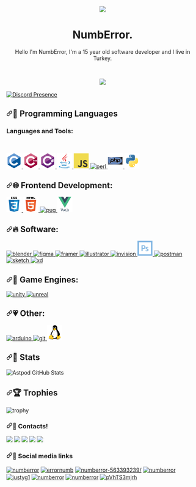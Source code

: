 
<p align="center">
    <img src="https://cdn.discordapp.com/avatars/619461914623475712/a_dd75e2cbe5ebfc02273a11d055c77431.gif?size=1024?width=115&height=115" width="100">
</p>

<h1 align="center">NumbError.</h1>
<p align="center">Hello I'm NumbError, I'm a 15 year old software developer and I live in Turkey.</p>

<br />

<p align="center">
 <img src="https://github-readme-stats.vercel.app/api?username=daviidkoo4074&hide_title=true&count_private=true&show_icons=true&theme=github_dark&hide_border=true&bg_color=00000000"/>
</p>

<p float="left" align="center">

</p>

[![Discord Presence](https://lanyard.cnrad.dev/api/767482070838018058)](https://discord.com/users/767482070838018058)

<h2 dir="auto"><a id="user-content--languages" class="anchor" aria-hidden="true" href="#-languages"><svg class="octicon octicon-link" viewBox="0 0 16 16" version="1.1" width="16" height="16" aria-hidden="true"><path fill-rule="evenodd" d="M7.775 3.275a.75.75 0 001.06 1.06l1.25-1.25a2 2 0 112.83 2.83l-2.5 2.5a2 2 0 01-2.83 0 .75.75 0 00-1.06 1.06 3.5 3.5 0 004.95 0l2.5-2.5a3.5 3.5 0 00-4.95-4.95l-1.25 1.25zm-4.69 9.64a2 2 0 010-2.83l2.5-2.5a2 2 0 012.83 0 .75.75 0 001.06-1.06 3.5 3.5 0 00-4.95 0l-2.5 2.5a3.5 3.5 0 004.95 4.95l1.25-1.25a.75.75 0 00-1.06-1.06l-1.25 1.25a2 2 0 01-2.83 0z"></path></svg></a><g-emoji class="g-emoji" alias="wrench" fallback-src="https://github.githubassets.com/images/icons/emoji/unicode/1f527.png">🔧</g-emoji> Programming Languages</h2>

<h3 align="left">Languages and Tools:</h3>


<img src="https://camo.githubusercontent.com/49f5586d2bf7c05d136f2975c5519462d2430a7fe5111f9617e7e87d9987cf5f/68747470733a2f2f696d672e736869656c64732e696f2f62616467652f436f64652d4a6176615363726970742d626c61636b3f7374796c653d666c61742d737175617265266c6f676f3d6a617661736372697074266c6f676f436f6c6f723d627269676874677265656e" alt="" data-canonical-src="https://img.shields.io/badge/Code-JavaScript-black?style=flat-square&amp;logo=javascript&amp;logoColor=brightgreen" style="max-width: 100%;">      
<img src="https://camo.githubusercontent.com/2f0d9a84513811dabc9e44ffeafca104efbfcbacd6d38afb6c574daf213331b2/68747470733a2f2f696d672e736869656c64732e696f2f62616467652f436f64652d507974686f6e2d626c61636b3f7374796c653d666c61742d737175617265266c6f676f3d707974686f6e266c6f676f436f6c6f723d6d6167656e7461" alt="" data-canonical-src="https://img.shields.io/badge/Code-Python-black?style=flat-square&amp;logo=python&amp;logoColor=magenta" style="max-width: 100%;">
<img src="https://camo.githubusercontent.com/6aede48674386ca68eedeebe963c3c5e8cab12d97552423941914b020e3a38e5/68747470733a2f2f696d672e736869656c64732e696f2f62616467652f436f64652d4a6176612d626c61636b3f7374796c653d666c61742d737175617265266c6f676f3d6a617661266c6f676f436f6c6f723d7768697465" alt="" data-canonical-src="https://img.shields.io/badge/Code-Java-black?style=flat-square&amp;logo=java&amp;logoColor=white" style="max-width: 100%;">
<img src="https://camo.githubusercontent.com/1c4de5c2a135fc9fc17f2277ac8e0a03a7e12ffc362f0794b6eb8d5a3119deb7/68747470733a2f2f696d672e736869656c64732e696f2f62616467652f546f6f6c732d4d6f6e676f44422d626c61636b3f7374796c653d666c61742d737175617265266c6f676f3d6d6f6e676f6462266c6f676f436f6c6f723d6379616e" alt="" data-canonical-src="https://img.shields.io/badge/Tools-MongoDB-black?style=flat-square&amp;logo=mongodb&amp;logoColor=cyan" style="max-width: 100%;">

<p align="left">
</p>

<p align="left"> <a href="https://www.cprogramming.com/" target="_blank" rel="noreferrer"> <img src="https://raw.githubusercontent.com/devicons/devicon/master/icons/c/c-original.svg" alt="c" width="40" height="40"/> </a> <a href="https://www.w3schools.com/cpp/" target="_blank" rel="noreferrer"> <img src="https://raw.githubusercontent.com/devicons/devicon/master/icons/cplusplus/cplusplus-original.svg" alt="cplusplus" width="40" height="40"/> </a> <a href="https://www.w3schools.com/cs/" target="_blank" rel="noreferrer"> <img src="https://raw.githubusercontent.com/devicons/devicon/master/icons/csharp/csharp-original.svg" alt="csharp" width="40" height="40"/> </a> <a href="https://www.java.com" target="_blank" rel="noreferrer"> <img src="https://raw.githubusercontent.com/devicons/devicon/master/icons/java/java-original.svg" alt="java" width="40" height="40"/> </a> <a href="https://developer.mozilla.org/en-US/docs/Web/JavaScript" target="_blank" rel="noreferrer"> <img src="https://raw.githubusercontent.com/devicons/devicon/master/icons/javascript/javascript-original.svg" alt="javascript" width="40" height="40"/> </a> <a href="https://www.perl.org/" target="_blank" rel="noreferrer"> <img src="https://api.iconify.design/logos-perl.svg" alt="perl" width="40" height="40"/> </a> <a href="https://www.php.net" target="_blank" rel="noreferrer"> <img src="https://raw.githubusercontent.com/devicons/devicon/master/icons/php/php-original.svg" alt="php" width="40" height="40"/> </a> <a href="https://www.python.org" target="_blank" rel="noreferrer"> <img src="https://raw.githubusercontent.com/devicons/devicon/master/icons/python/python-original.svg" alt="python" width="40" height="40"/> </a> </p>

<h2 dir="auto"><a id="user-content--languages" class="anchor" aria-hidden="true" href="#-languages"><svg class="octicon octicon-link" viewBox="0 0 16 16" version="1.1" width="16" height="16" aria-hidden="true"><path fill-rule="evenodd" d="M7.775 3.275a.75.75 0 001.06 1.06l1.25-1.25a2 2 0 112.83 2.83l-2.5 2.5a2 2 0 01-2.83 0 .75.75 0 00-1.06 1.06 3.5 3.5 0 004.95 0l2.5-2.5a3.5 3.5 0 00-4.95-4.95l-1.25 1.25zm-4.69 9.64a2 2 0 010-2.83l2.5-2.5a2 2 0 012.83 0 .75.75 0 001.06-1.06 3.5 3.5 0 00-4.95 0l-2.5 2.5a3.5 3.5 0 004.95 4.95l1.25-1.25a.75.75 0 00-1.06-1.06l-1.25 1.25a2 2 0 01-2.83 0z"></path></svg></a><g-emoji class="g-emoji" alias="wrench" fallback-src="https://github.githubassets.com/images/icons/emoji/unicode/1f527.png">🌐</g-emoji> Frontend Development:</h2>

<p align="left"> <a href="https://www.w3schools.com/css/" target="_blank" rel="noreferrer"> <img src="https://raw.githubusercontent.com/devicons/devicon/master/icons/css3/css3-original-wordmark.svg" alt="css3" width="40" height="40"/> </a> <a href="https://www.w3.org/html/" target="_blank" rel="noreferrer"> <img src="https://raw.githubusercontent.com/devicons/devicon/master/icons/html5/html5-original-wordmark.svg" alt="html5" width="40" height="40"/> </a> <a href="https://pugjs.org" target="_blank" rel="noreferrer"> <img src="https://cdn.worldvectorlogo.com/logos/pug.svg" alt="pug" width="40" height="40"/> </a> <a href="https://vuejs.org/" target="_blank" rel="noreferrer"> <img src="https://raw.githubusercontent.com/devicons/devicon/master/icons/vuejs/vuejs-original-wordmark.svg" alt="vuejs" width="40" height="40"/> </a> </p>

<h2 dir="auto"><a id="user-content--languages" class="anchor" aria-hidden="true" href="#-languages"><svg class="octicon octicon-link" viewBox="0 0 16 16" version="1.1" width="16" height="16" aria-hidden="true"><path fill-rule="evenodd" d="M7.775 3.275a.75.75 0 001.06 1.06l1.25-1.25a2 2 0 112.83 2.83l-2.5 2.5a2 2 0 01-2.83 0 .75.75 0 00-1.06 1.06 3.5 3.5 0 004.95 0l2.5-2.5a3.5 3.5 0 00-4.95-4.95l-1.25 1.25zm-4.69 9.64a2 2 0 010-2.83l2.5-2.5a2 2 0 012.83 0 .75.75 0 001.06-1.06 3.5 3.5 0 00-4.95 0l-2.5 2.5a3.5 3.5 0 004.95 4.95l1.25-1.25a.75.75 0 00-1.06-1.06l-1.25 1.25a2 2 0 01-2.83 0z"></path></svg></a><g-emoji class="g-emoji" alias="wrench" fallback-src="https://github.githubassets.com/images/icons/emoji/unicode/1f527.png">🔥</g-emoji> Software:</h2>

<p align="left"> <a href="https://www.blender.org/" target="_blank" rel="noreferrer"> <img src="https://download.blender.org/branding/community/blender_community_badge_white.svg" alt="blender" width="40" height="40"/> </a> <a href="https://www.figma.com/" target="_blank" rel="noreferrer"> <img src="https://www.vectorlogo.zone/logos/figma/figma-icon.svg" alt="figma" width="40" height="40"/> </a> <a href="https://www.framer.com/" target="_blank" rel="noreferrer"> <img src="https://www.vectorlogo.zone/logos/framer/framer-icon.svg" alt="framer" width="40" height="40"/> </a> <a href="https://www.adobe.com/in/products/illustrator.html" target="_blank" rel="noreferrer"> <img src="https://www.vectorlogo.zone/logos/adobe_illustrator/adobe_illustrator-icon.svg" alt="illustrator" width="40" height="40"/> </a> <a href="https://www.invisionapp.com/" target="_blank" rel="noreferrer"> <img src="https://www.vectorlogo.zone/logos/invisionapp/invisionapp-icon.svg" alt="invision" width="40" height="40"/> </a> <a href="https://www.photoshop.com/en" target="_blank" rel="noreferrer"> <img src="https://raw.githubusercontent.com/devicons/devicon/master/icons/photoshop/photoshop-line.svg" alt="photoshop" width="40" height="40"/> </a> <a href="https://postman.com" target="_blank" rel="noreferrer"> <img src="https://www.vectorlogo.zone/logos/getpostman/getpostman-icon.svg" alt="postman" width="40" height="40"/> </a> <a href="https://www.sketch.com/" target="_blank" rel="noreferrer"> <img src="https://www.vectorlogo.zone/logos/sketchapp/sketchapp-icon.svg" alt="sketch" width="40" height="40"/> </a> <a href="https://www.adobe.com/products/xd.html" target="_blank" rel="noreferrer"> <img src="https://cdn.worldvectorlogo.com/logos/adobe-xd.svg" alt="xd" width="40" height="40"/> </a> </p>

<h2 dir="auto"><a id="user-content--languages" class="anchor" aria-hidden="true" href="#-languages"><svg class="octicon octicon-link" viewBox="0 0 16 16" version="1.1" width="16" height="16" aria-hidden="true"><path fill-rule="evenodd" d="M7.775 3.275a.75.75 0 001.06 1.06l1.25-1.25a2 2 0 112.83 2.83l-2.5 2.5a2 2 0 01-2.83 0 .75.75 0 00-1.06 1.06 3.5 3.5 0 004.95 0l2.5-2.5a3.5 3.5 0 00-4.95-4.95l-1.25 1.25zm-4.69 9.64a2 2 0 010-2.83l2.5-2.5a2 2 0 012.83 0 .75.75 0 001.06-1.06 3.5 3.5 0 00-4.95 0l-2.5 2.5a3.5 3.5 0 004.95 4.95l1.25-1.25a.75.75 0 00-1.06-1.06l-1.25 1.25a2 2 0 01-2.83 0z"></path></svg></a><g-emoji class="g-emoji" alias="wrench" fallback-src="https://github.githubassets.com/images/icons/emoji/unicode/1f527.png">💸</g-emoji> Game Engines:</h2>

<p align="left"> <a href="https://unity.com/" target="_blank" rel="noreferrer"> <img src="https://www.vectorlogo.zone/logos/unity3d/unity3d-icon.svg" alt="unity" width="40" height="40"/> </a> <a href="https://unrealengine.com/" target="_blank" rel="noreferrer"> <img src="https://raw.githubusercontent.com/kenangundogan/fontisto/036b7eca71aab1bef8e6a0518f7329f13ed62f6b/icons/svg/brand/unreal-engine.svg" alt="unreal" width="40" height="40"/> </a> </p>

<h2 dir="auto"><a id="user-content--languages" class="anchor" aria-hidden="true" href="#-languages"><svg class="octicon octicon-link" viewBox="0 0 16 16" version="1.1" width="16" height="16" aria-hidden="true"><path fill-rule="evenodd" d="M7.775 3.275a.75.75 0 001.06 1.06l1.25-1.25a2 2 0 112.83 2.83l-2.5 2.5a2 2 0 01-2.83 0 .75.75 0 00-1.06 1.06 3.5 3.5 0 004.95 0l2.5-2.5a3.5 3.5 0 00-4.95-4.95l-1.25 1.25zm-4.69 9.64a2 2 0 010-2.83l2.5-2.5a2 2 0 012.83 0 .75.75 0 001.06-1.06 3.5 3.5 0 00-4.95 0l-2.5 2.5a3.5 3.5 0 004.95 4.95l1.25-1.25a.75.75 0 00-1.06-1.06l-1.25 1.25a2 2 0 01-2.83 0z"></path></svg></a><g-emoji class="g-emoji" alias="wrench" fallback-src="https://github.githubassets.com/images/icons/emoji/unicode/1f527.png">💗</g-emoji> Other:</h2>

<p align="left"> <a href="https://www.arduino.cc/" target="_blank" rel="noreferrer"> <img src="https://cdn.worldvectorlogo.com/logos/arduino-1.svg" alt="arduino" width="40" height="40"/> </a> <a href="https://git-scm.com/" target="_blank" rel="noreferrer"> <img src="https://www.vectorlogo.zone/logos/git-scm/git-scm-icon.svg" alt="git" width="40" height="40"/> </a> <a href="https://www.linux.org/" target="_blank" rel="noreferrer"> <img src="https://raw.githubusercontent.com/devicons/devicon/master/icons/linux/linux-original.svg" alt="linux" width="40" height="40"/> </a> </p>

<h2 dir="auto"><a id="user-content--stats" class="anchor" aria-hidden="true" href="#-stats"><svg class="octicon octicon-link" viewBox="0 0 16 16" version="1.1" width="16" height="16" aria-hidden="true"><path fill-rule="evenodd" d="M7.775 3.275a.75.75 0 001.06 1.06l1.25-1.25a2 2 0 112.83 2.83l-2.5 2.5a2 2 0 01-2.83 0 .75.75 0 00-1.06 1.06 3.5 3.5 0 004.95 0l2.5-2.5a3.5 3.5 0 00-4.95-4.95l-1.25 1.25zm-4.69 9.64a2 2 0 010-2.83l2.5-2.5a2 2 0 012.83 0 .75.75 0 001.06-1.06 3.5 3.5 0 00-4.95 0l-2.5 2.5a3.5 3.5 0 004.95 4.95l1.25-1.25a.75.75 0 00-1.06-1.06l-1.25 1.25a2 2 0 01-2.83 0z"></path></svg></a><g-emoji class="g-emoji" alias="abacus" fallback-src="https://github.githubassets.com/images/icons/emoji/unicode/1f9ee.png">🧮</g-emoji> Stats</h2>

<img align="center" src="https://camo.githubusercontent.com/285c28dcc7a3c9a933b51404a35fae9002b626b7c8e81c633ddf27e22bb31073/68747470733a2f2f6769746875622d726561646d652d73746174732e76657263656c2e6170702f6170692f746f702d6c616e67732f3f757365726e616d653d417374706f6426686964653d632532422532422c632c68746d6c267469746c655f636f6c6f723d64363832366426746578745f636f6c6f723d4646303046462669636f6e5f636f6c6f723d3661613666382662675f636f6c6f723d306531313136" alt="Astpod GitHub Stats" data-canonical-src="https://github-readme-stats.vercel.app/api/top-langs/?username=Astpod&amp;hide=c%2B%2B,c,html&amp;title_color=d6826d&amp;text_color=FF00FF&amp;icon_color=6aa6f8&amp;bg_color=0e1116" style="max-width: 100%;">

<h2 dir="auto"><a id="user-content--trophies" class="anchor" aria-hidden="true" href="#-trophies"><svg class="octicon octicon-link" viewBox="0 0 16 16" version="1.1" width="16" height="16" aria-hidden="true"><path fill-rule="evenodd" d="M7.775 3.275a.75.75 0 001.06 1.06l1.25-1.25a2 2 0 112.83 2.83l-2.5 2.5a2 2 0 01-2.83 0 .75.75 0 00-1.06 1.06 3.5 3.5 0 004.95 0l2.5-2.5a3.5 3.5 0 00-4.95-4.95l-1.25 1.25zm-4.69 9.64a2 2 0 010-2.83l2.5-2.5a2 2 0 012.83 0 .75.75 0 001.06-1.06 3.5 3.5 0 00-4.95 0l-2.5 2.5a3.5 3.5 0 004.95 4.95l1.25-1.25a.75.75 0 00-1.06-1.06l-1.25 1.25a2 2 0 01-2.83 0z"></path></svg></a><g-emoji class="g-emoji" alias="trophy" fallback-src="https://github.githubassets.com/images/icons/emoji/unicode/1f3c6.png">🏆</g-emoji> Trophies</h2>
<img src="https://camo.githubusercontent.com/64b9d0469c6b1f8d9b91d997bf918fdcb734b6931d9f6706533691fbedc73407/68747470733a2f2f6769746875622d70726f66696c652d74726f7068792e76657263656c2e6170702f3f757365726e616d653d417374706f64267468656d653d64726163756c6126636f6c756d6e3d37" alt="trophy" data-canonical-src="https://github-profile-trophy.vercel.app/?username=Astpod&amp;theme=dracula&amp;column=7" style="max-width: 100%;">

<h3 dir="auto"><a id="user-content--contacts" class="anchor" aria-hidden="true" href="#-contacts"><svg class="octicon octicon-link" viewBox="0 0 16 16" version="1.1" width="16" height="16" aria-hidden="true"><path fill-rule="evenodd" d="M7.775 3.275a.75.75 0 001.06 1.06l1.25-1.25a2 2 0 112.83 2.83l-2.5 2.5a2 2 0 01-2.83 0 .75.75 0 00-1.06 1.06 3.5 3.5 0 004.95 0l2.5-2.5a3.5 3.5 0 00-4.95-4.95l-1.25 1.25zm-4.69 9.64a2 2 0 010-2.83l2.5-2.5a2 2 0 012.83 0 .75.75 0 001.06-1.06 3.5 3.5 0 00-4.95 0l-2.5 2.5a3.5 3.5 0 004.95 4.95l1.25-1.25a.75.75 0 00-1.06-1.06l-1.25 1.25a2 2 0 01-2.83 0z"></path></svg></a><g-emoji class="g-emoji" alias="star2" fallback-src="https://github.githubassets.com/images/icons/emoji/unicode/1f31f.png">🌟</g-emoji> Contacts!</h3>

<img src="https://camo.githubusercontent.com/7e5ea6500c36f6cca132b99adbf3f7283c00742c0b0cca9515f0099d292b0494/68747470733a2f2f696d672e736869656c64732e696f2f62616467652f494e5354414752414d2532302d4443333137352e7376673f267374796c653d666f722d7468652d6261646765266c6f676f3d696e7374616772616d266c6f676f436f6c6f723d7768697465" data-canonical-src="https://img.shields.io/badge/INSTAGRAM%20-DC3175.svg?&amp;style=for-the-badge&amp;logo=instagram&amp;logoColor=white" style="max-width: 100%;"> <img src="https://camo.githubusercontent.com/ec779aec0f1b6eaa5d10682a8fb54c96525e9074461254165f4e7d4295f7d4d7/68747470733a2f2f696d672e736869656c64732e696f2f62616467652f5477697463682d3931343646463f7374796c653d666f722d7468652d6261646765266c6f676f3d747769746368266c6f676f436f6c6f723d7768697465" data-canonical-src="https://img.shields.io/badge/Twitch-9146FF?style=for-the-badge&amp;logo=twitch&amp;logoColor=white" style="max-width: 100%;"> <img src="https://camo.githubusercontent.com/8b36f195a47af7355c39f1aeb80a128d1ed7522b1ed32f726bfa27f12ff54fc5/68747470733a2f2f696d672e736869656c64732e696f2f62616467652f53706f746966792532302d3165643736302e7376673f267374796c653d666f722d7468652d6261646765266c6f676f3d73706f74696679266c6f676f436f6c6f723d7768697465" data-canonical-src="https://img.shields.io/badge/Spotify%20-1ed760.svg?&amp;style=for-the-badge&amp;logo=spotify&amp;logoColor=white" style="max-width: 100%;"> <img src="https://camo.githubusercontent.com/13961e128ebf849cf7e323e4fec14d08bc42da8f5220751066107944074bf7c0/68747470733a2f2f696d672e736869656c64732e696f2f62616467652f476d61696c2d3039666665623f7374796c653d666f722d7468652d6261646765266c6f676f3d676d61696c266c6f676f436f6c6f723d7768697465" data-canonical-src="https://img.shields.io/badge/Gmail-09ffeb?style=for-the-badge&amp;logo=gmail&amp;logoColor=white" style="max-width: 100%;"> 
 <img src="https://camo.githubusercontent.com/e52853bd3b80be313162f9a4ad3f4eee950506e7cdffa02a9a86768133fd3618/68747470733a2f2f696d672e736869656c64732e696f2f62616467652f446973636f72642d6666626230303f7374796c653d666f722d7468652d6261646765266c6f676f3d646973636f7264266c6f676f436f6c6f723d7768697465" data-canonical-src="https://img.shields.io/badge/Discord-ffbb00?style=for-the-badge&amp;logo=discord&amp;logoColor=white" style="max-width: 100%;">

<h3 dir="auto"><a id="user-content--contacts" class="anchor" aria-hidden="true" href="#-contacts"><svg class="octicon octicon-link" viewBox="0 0 16 16" version="1.1" width="16" height="16" aria-hidden="true"><path fill-rule="evenodd" d="M7.775 3.275a.75.75 0 001.06 1.06l1.25-1.25a2 2 0 112.83 2.83l-2.5 2.5a2 2 0 01-2.83 0 .75.75 0 00-1.06 1.06 3.5 3.5 0 004.95 0l2.5-2.5a3.5 3.5 0 00-4.95-4.95l-1.25 1.25zm-4.69 9.64a2 2 0 010-2.83l2.5-2.5a2 2 0 012.83 0 .75.75 0 001.06-1.06 3.5 3.5 0 00-4.95 0l-2.5 2.5a3.5 3.5 0 004.95 4.95l1.25-1.25a.75.75 0 00-1.06-1.06l-1.25 1.25a2 2 0 01-2.83 0z"></path></svg></a><g-emoji class="g-emoji" alias="star2" fallback-src="https://github.githubassets.com/images/icons/emoji/unicode/1f31f.png">🌟</g-emoji> Social media links</h3>

<p align="left">
<a href="https://codepen.io/numberror" target="blank"><img align="center" src="https://raw.githubusercontent.com/rahuldkjain/github-profile-readme-generator/master/src/images/icons/Social/codepen.svg" alt="numberror" height="30" width="40" /></a>
<a href="https://twitter.com/errornumb" target="blank"><img align="center" src="https://raw.githubusercontent.com/rahuldkjain/github-profile-readme-generator/master/src/images/icons/Social/twitter.svg" alt="errornumb" height="30" width="40" /></a>
<a href="https://linkedin.com/in/numberror-563393239/" target="blank"><img align="center" src="https://raw.githubusercontent.com/rahuldkjain/github-profile-readme-generator/master/src/images/icons/Social/linked-in-alt.svg" alt="numberror-563393239/" height="30" width="40" /></a>
<a href="https://codesandbox.com/numberror" target="blank"><img align="center" src="https://raw.githubusercontent.com/rahuldkjain/github-profile-readme-generator/master/src/images/icons/Social/codesandbox.svg" alt="numberror" height="30" width="40" /></a>
<a href="https://instagram.com/justyg1" target="blank"><img align="center" src="https://raw.githubusercontent.com/rahuldkjain/github-profile-readme-generator/master/src/images/icons/Social/instagram.svg" alt="justyg1" height="30" width="40" /></a>
<a href="https://www.youtube.com/c/numberror" target="blank"><img align="center" src="https://raw.githubusercontent.com/rahuldkjain/github-profile-readme-generator/master/src/images/icons/Social/youtube.svg" alt="numberror" height="30" width="40" /></a>
<a href="https://www.leetcode.com/numberror" target="blank"><img align="center" src="https://raw.githubusercontent.com/rahuldkjain/github-profile-readme-generator/master/src/images/icons/Social/leet-code.svg" alt="numberror" height="30" width="40" /></a>
<a href="https://discord.gg/pVhTS3mjrh" target="blank"><img align="center" src="https://raw.githubusercontent.com/rahuldkjain/github-profile-readme-generator/master/src/images/icons/Social/discord.svg" alt="pVhTS3mjrh" height="30" width="40" /></a>
</p>





